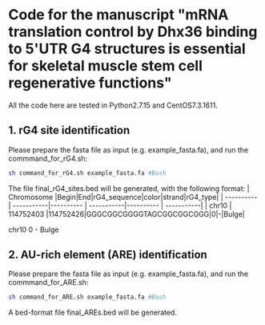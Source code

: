 Code for the manuscript "mRNA translation control by Dhx36 binding to 5'UTR G4 structures is essential for skeletal muscle stem cell regenerative functions"
===
All the code here are tested in Python2.7.15 and CentOS7.3.1611.
## 1. rG4 site identification
Please prepare the fasta file as input (e.g. example_fasta.fa), and run the commmand_for_rG4.sh:
```Bash
sh command_for_rG4.sh example_fasta.fa #Bash
```
The file final_rG4_sites.bed will be generated, with the following format:
| Chromosome |Begin|End|rG4_sequence|color|strand|rG4_type|
| ---------- | -----------|---------- | -----------|---------- | -----------|
| chr10      | 114752403 |114752426|GGGCGGCGGGGTAGCGGCGGCGGG|0|-|Bulge|

chr10				0	-	Bulge

## 2. AU-rich element (ARE) identification
Please prepare the fasta file as input (e.g. example_fasta.fa), and run the commmand_for_ARE.sh:
```Bash
sh command_for_ARE.sh example_fasta.fa #Bash
```
A bed-format file final_AREs.bed will be generated.
